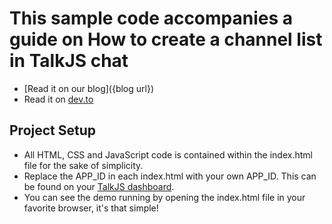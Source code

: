 # This sample code accompanies a guide on How to create a channel list in TalkJS chat

- [Read it on our blog]({blog url})
- Read it on [dev.to](https://dev.to/talkjs/how-to-create-a-channel-list-in-talkjs-chat-4d4n)

## Project Setup

- All HTML, CSS and JavaScript code is contained within the index.html file for the sake of simplicity.
- Replace the APP_ID in each index.html with your own APP_ID. This can be found on your [TalkJS dashboard](https://talkjs.com/dashboard/login).
- You can see the demo running by opening the index.html file in your favorite browser, it's that simple!

